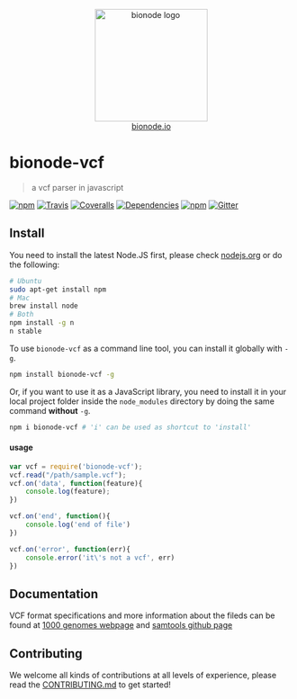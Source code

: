 <p align="center">
  <a href="http://bionode.io">
    <img height="200" width="200" title="bionode" alt="bionode logo" src="https://rawgithub.com/bionode/bionode/master/docs/bionode-logo.min.svg"/>
  </a>
  <br/>
  <a href="http://bionode.io/">bionode.io</a>
</p>


# bionode-vcf

> a vcf parser in javascript

[![npm](https://img.shields.io/npm/v/bionode-vcf.svg?style=flat-square)](http://npmjs.org/package/bionode-vcf)
[![Travis](https://img.shields.io/travis/bionode/bionode-vcf.svg?style=flat-square)](https://travis-ci.org/bionode/bionode-vcf)
[![Coveralls](https://img.shields.io/coveralls/bionode/bionode-vcf.svg?style=flat-square)](http://coveralls.io/r/bionode/bionode-vcf)
[![Dependencies](http://img.shields.io/david/bionode/bionode-vcf.svg?style=flat-square)](http://david-dm.org/bionode/bionode-vcf)
[![npm](https://img.shields.io/npm/dt/bionode-vcf.svg?style=flat-square)](https://www.npmjs.com/package/bionode-vcf)
[![Gitter](https://img.shields.io/gitter/room/nwjs/nw.js.svg?style=flat-square)](https://gitter.im/bionode/bionode)


## Install

You need to install the latest Node.JS first, please check [nodejs.org](http://nodejs.org) or do the following:

```bash
# Ubuntu
sudo apt-get install npm
# Mac
brew install node
# Both
npm install -g n
n stable
```

To use `bionode-vcf` as a command line tool, you can install it globally with `-g`.

```bash
npm install bionode-vcf -g
```

Or, if you want to use it as a JavaScript library, you need to install it in your local project folder inside the `node_modules` directory by doing the same command **without** `-g`.

```bash
npm i bionode-vcf # 'i' can be used as shortcut to 'install'
```


#### usage

```javascript
var vcf = require('bionode-vcf');
vcf.read("/path/sample.vcf");
vcf.on('data', function(feature){
    console.log(feature);
})

vcf.on('end', function(){
    console.log('end of file')
})

vcf.on('error', function(err){
    console.error('it\'s not a vcf', err)
})

```


## Documentation

VCF format specifications and more information about the fileds can be found at
[1000 genomes webpage](http://www.1000genomes.org/wiki/analysis/variant%20call%20format/vcf-variant-call-format-version-41) and
[samtools github page](https://github.com/samtools/hts-specs)


## Contributing

We welcome all kinds of contributions at all levels of experience, please read the [CONTRIBUTING.md](CONTRIBUTING.md) to get started!
